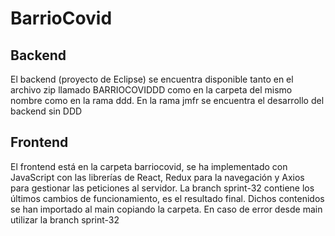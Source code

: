# BarrioCovid
## Backend
El backend (proyecto de Eclipse) se encuentra disponible tanto en el archivo zip llamado BARRIOCOVIDDD como en la carpeta del mismo nombre como en la rama ddd.
En la rama jmfr se encuentra el desarrollo del backend sin DDD
## Frontend
El frontend está en la carpeta barriocovid, se ha implementado con JavaScript con las librerías de React, Redux para la navegación y Axios para gestionar las peticiones al servidor. La branch sprint-32 contiene los últimos cambios de funcionamiento, es el resultado final. Dichos contenidos se han importado al main copiando la carpeta. En caso de error desde main utilizar la branch sprint-32
